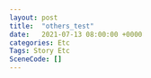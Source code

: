```yaml
---
layout: post
title:  "others_test"
date:   2021-07-13 08:00:00 +0000
categories: Etc
Tags: Story Etc
SceneCode: []
---
```

